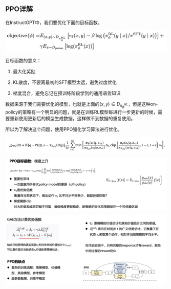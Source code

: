 ## PPO详解

在InstructGPT中，我们要优化下面的目标函数。

![](./img/InstructGPT-RLLoss.jpg)

目标函数的意义：

1. 最大化奖励

2. KL散度，不要离最初的SFT模型太远，避免过度优化

3. 梯度混合，避免忘记在预训练阶段学到的通用语言知识

数据来源于我们需要优化的模型，也就是上面的$(x,y) \in D_{\pi_\phi^{RL}}$，但是这种on-policy的策略有一个明显的问题，就是在训练RL模型每进行一步更新的时候，需要重新使用更新后的模型生成数据，这样做不到数据的重复使用。

所以为了解决这个问题，使用PPO强化学习算法进行优化。

![](./img/PPO-1.jpg)

![](./img/PPO-2.jpg)

![](./img/PPO-3.jpg)
